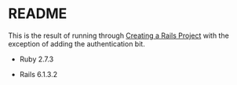 # README

This is the result of running through [Creating a Rails Project](https://guides.rubyonrails.org/getting_started.html#creating-a-new-rails-project) with the exception of adding the authentication bit.

* Ruby 2.7.3

* Rails 6.1.3.2
